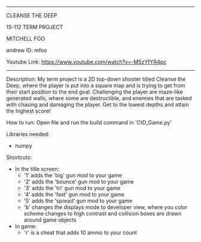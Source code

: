 ***
CLEANSE THE DEEP

15-112 TERM PROJECT

MITCHELL FOO

andrew ID: mfoo

Youtube Link:
https://www.youtube.com/watch?v=-M5zYfYR4pc
***

Description:
My term project is a 2D top-down shooter titled Cleanse the Deep,
where the player is put into a square map and is trying to get from
their start position to the end goal. Challenging the player are
maze-like generated walls, where some are destructible, and
enemies that are tasked with chasing and damaging the player. Get
to the lowest depths and attain the highest score!

How to run:
Open file and run the build command in 'CtD_Game.py'

Libraries needed:
- numpy

Shortcuts:
- In the title screen:
	- '1' adds the 'big' gun mod to your game
	- '2' adds the 'bounce' gun mod to your game
	- '3' adds the 'tri' gun mod to your game
	- '4' adds the 'fast' gun mod to your game
	- '5' adds the 'spread' gun mod to your game
	- 'b' changes the displays mode to developer view, where
	  you color scheme changes to high contrast and collision
	  boxes are drawn around game objects
- In game:
	- 'r' is a cheat that adds 10 ammo to your count
